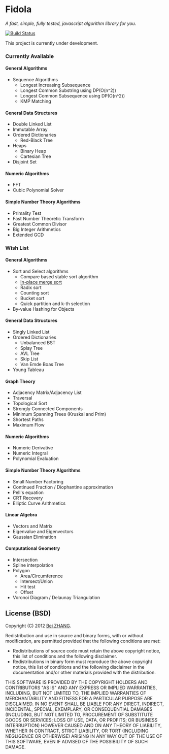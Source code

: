 Fidola
======
_A fast, simple, fully tested, javascript algorithm library for you._


[![Build Status](https://travis-ci.org/ikarienator/Fidola.png?branch=master)](https://travis-ci.org/ikarienator/Fidola)

This project is currently under development.

### Currently Available
#### General Algorithms
- Sequence Algorithms
    - Longest Increasing Subsequence
    - Longest Common Substring using DP(O(n^2))
    - Longest Common Subsequence using DP(O(n^2))
    - KMP Matching

#### General Data Structures
- Double Linked List
- Immutable Array
- Ordered Dictionaries
    - Red-Black Tree
- Heaps
    - Binary Heap
    - Cartesian Tree
- Disjoint Set

#### Numeric Algorithms
- FFT
- Cubic Polynomial Solver

#### Simple Number Theory Algorithms
- Primality Test
- Fast Number Theoretic Transform
- Greatest Common Divisor
- Big Integer Arithmetics
- Extended GCD

### Wish List

#### General Algorithms
- Sort and Select algorithms
    - Compare based stable sort algorithm
    - [In-place merge sort](http://citeseerx.ist.psu.edu/viewdoc/download?doi=10.1.1.22.5514&rep=rep1&type=pdf) 
    - Radix sort
    - Counting sort
    - Bucket sort
    - Quick partition and k-th selection
- By-value Hashing for Objects

#### General Data Structures
- Singly Linked List
- Ordered Dictionaries
    - Unbalanced BST
    - Splay Tree
    - AVL Tree
    - Skip List
    - Van Emde Boas Tree
- Young Tableau

#### Graph Theory
- Adjacency Matrix/Adjacency List
- Traversal
- Topological Sort
- Strongly Connected Components
- Minimum Spanning Trees (Kruskal and Prim)
- Shortest Paths
- Maximum Flow

#### Numeric Algorithms
- Numeric Derivative
- Numeric Integral
- Polynomial Evaluation

#### Simple Number Theory Algorithms
- Small Number Factoring
- Continued Fraction / Diophantine approximation
- Pell's equation
- CRT Recovery
- Elliptic Curve Arithmetics

#### Linear Algebra
- Vectors and Matrix
- Eigenvalue and Eigenvectors
- Gaussian Elimination

#### Computational Geometry
- Intersection
- Spline interpolation
- Polygon
    - Area/Circumference
    - Intersect/Union
    - Hit test
    - Offset
- Voronoi Diagram / Delaunay Triangulation

## License (BSD)

Copyright (C) 2012 [Bei ZHANG](http://twbs.in/).

Redistribution and use in source and binary forms, with or without modification, are permitted provided that the
following conditions are met:

- Redistributions of source code must retain the above copyright notice, this list of conditions and the following
disclaimer.
- Redistributions in binary form must reproduce the above copyright notice, this list of conditions and the following
disclaimer in the documentation and/or other materials provided with the distribution.

THIS SOFTWARE IS PROVIDED BY THE COPYRIGHT HOLDERS AND CONTRIBUTORS "AS IS" AND ANY EXPRESS OR IMPLIED WARRANTIES,
INCLUDING, BUT NOT LIMITED TO, THE IMPLIED WARRANTIES OF MERCHANTABILITY AND FITNESS FOR A PARTICULAR PURPOSE ARE
DISCLAIMED. IN NO EVENT SHALL BE LIABLE FOR ANY DIRECT, INDIRECT, INCIDENTAL, SPECIAL, EXEMPLARY, OR CONSEQUENTIAL
DAMAGES (INCLUDING, BUT NOT LIMITED TO, PROCUREMENT OF SUBSTITUTE GOODS OR SERVICES; LOSS OF USE, DATA, OR PROFITS;
OR BUSINESS INTERRUPTION) HOWEVER CAUSED AND ON ANY THEORY OF LIABILITY, WHETHER IN CONTRACT, STRICT LIABILITY, OR
TORT (INCLUDING NEGLIGENCE OR OTHERWISE) ARISING IN ANY WAY OUT OF THE USE OF THIS SOFTWARE, EVEN IF ADVISED OF THE
POSSIBILITY OF SUCH DAMAGE.

